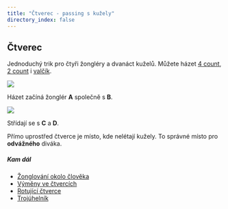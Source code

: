 ```yaml
---
title: "Čtverec - passing s kužely"
directory_index: false
---
```


## Čtverec


Jednoduchý trik pro čtyři žongléry a dvanáct kuželů. Můžete házet <a href="4count.html" title="Základ passování.">4 count</a>, <a href="2count.html" title="Obtížnější trik.">2 count</a> i <a href="3count.html" title="Obtížnější trik.">valčík</a>.

![](img/k/kuzely-passing-boxa.png)

Házet začíná žonglér **A** společně s **B**.

![](img/k/kuzely-passing-boxb.png)

Střídají se s **C** a **D**.


Přímo uprostřed čtverce je místo, kde nelétají kužely. To správné místo pro <strong>odvážného</strong> diváka.


##### Kam dál

- [Žonglování okolo člověka](/kuzely/passing/around.html "Vhodné pro veřejné vystoupení")
- [Výměny ve čtvercích](/kuzely/passing/vymeny.html "Trik pro čtyři žongléry s dvanácti kužely")
- [Rotující čtverce](squares.html "Podobný trik")
- [Trojúhelník](/kuzely/passing/trojuhelnik.html "Trik pro tři žongléry")
